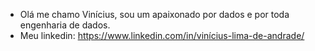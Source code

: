 - Olá me chamo Vinícius, sou um apaixonado por dados e por toda engenharia de dados.
- Meu linkedin: https://www.linkedin.com/in/vinícius-lima-de-andrade/
